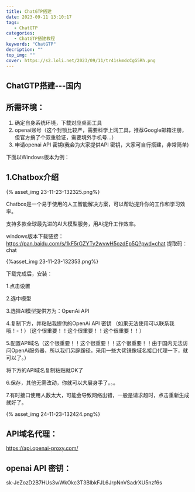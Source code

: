```yaml
---
title: ChatGTP搭建
date: 2023-09-11 13:10:17
tags:
   - ChatGTP
categories:
   - ChatGTP搭建教程
keywords: "ChatGTP"
decription: ""
top_img: ""
cover: https://s2.loli.net/2023/09/11/tr41skmdcCgG5Rh.png
---
```


## ChatGTP搭建---国内

## **所需环境：**

1. 确定自身系统环境，下载对应桌面工具
2. openai账号（这个封锁比较严，需要科学上网工具，推荐Google邮箱注册，但官方搞了个双重验证，需要境外手机号...）
3. 申请openai API 密钥(我会为大家提供API 密钥，大家可自行搭建，非常简单)

下面以Windows版本为例：

## 1.Chatbox介绍

{% asset_img 23-11-23-132325.png%}

Chatbox是一个易于使用的人工智能解决方案，可以帮助提升你的工作和学习效率。

支持多款全球最先进的AI大模型服务，用Ai提升工作效率。

windows版本下载链接：https://pan.baidu.com/s/1kF5rGZYTy2wvwH5ozdEp5Q?pwd=chat 
提取码：chat

{%asset_img 23-11-23-132353.png%}

下载完成后，安装：

1.点击设置 

2.选中模型

3.选择AI模型提供方为：OpenAi API

4.复制下方，并粘贴我提供的OpenAi API 密钥 （如果无法使用可以联系我哦！-！）（这个很重要！！这个很重要！！这个很重要！！）

5.配置API域名（这个很重要！！这个很重要！！这个很重要！！由于国内无法访问OpenAi服务器，所以我们另辟蹊径，采用一些大佬镜像域名接口代理一下，就可以了。）

将下方的API域名复制粘贴就OK了

6.保存，其他无需改动，你就可以大展身手了。。。

7.有时接口使用人数太大，可能会导致网络出错，一般是请求超时，点击重新生成就好了。

{% asset_img 24-11-23-132424.png%}

## API域名代理：

https://api.openai-proxy.com/

## openai API 密钥：

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
